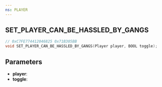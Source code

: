 ```yaml
---
ns: PLAYER
---
```

## SET_PLAYER_CAN_BE_HASSLED_BY_GANGS

```c
// 0xC7FE774412046825 0x71B305BB
void SET_PLAYER_CAN_BE_HASSLED_BY_GANGS(Player player, BOOL toggle);
```

## Parameters
* **player**:
* **toggle**:
